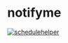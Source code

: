 # notifyme
[![schedulehelper](https://travis-ci.org/oscar60310/schedulehelper.svg?branch=master)](https://travis-ci.org/oscar60310/schedulehelper.svg?branch=master)

